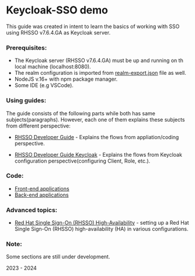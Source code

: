 # Keycloak-SSO demo 

This guide was created in intent to learn the basics of working with SSO using RHSSO v7.6.4.GA as Keycloak server.

### Prerequisites:

- The Keycloak server (RHSSO v7.6.4.GA) must be up and running on th local machine (localhost:8080).
- The realm configuration is imported from [realm-export.json](assets/realm-export.json) file as well.
- NodeJS v.16+ with npm package manager. 
- Some IDE (e.g VSCode).


### Using guides:

The guide consists of the following parts while both has same subjects(paragraphs).
However, each one of them explains these subjects from different perspective:     

- [RHSSO Developer Guide](docs/dev/RHSSO_Developer_Guide.md) - Explains the flows from appliation/coding perspective.
  
- [RHSSO Developer Guide Keycloak](docs/keycloak/RHSSO_Configuration_Guide.md.md) - Explains the flows from Keycloak configuration perspective(configuring Client, Role, etc.).
  

### Code:    
- [Front-end applications](kc-front-end/README.md)    
- [Back-end applications](kc-back-end/README.md)  


### Advanced topics:
- [Red Hat Single Sign-On (RHSSO) High-Availability](docs/xsite/README.md) - setting up a Red Hat Single Sign-On (RHSSO) high-availability (HA) in various configurations.

### Note: 
Some sections are still under development.

2023 - 2024
